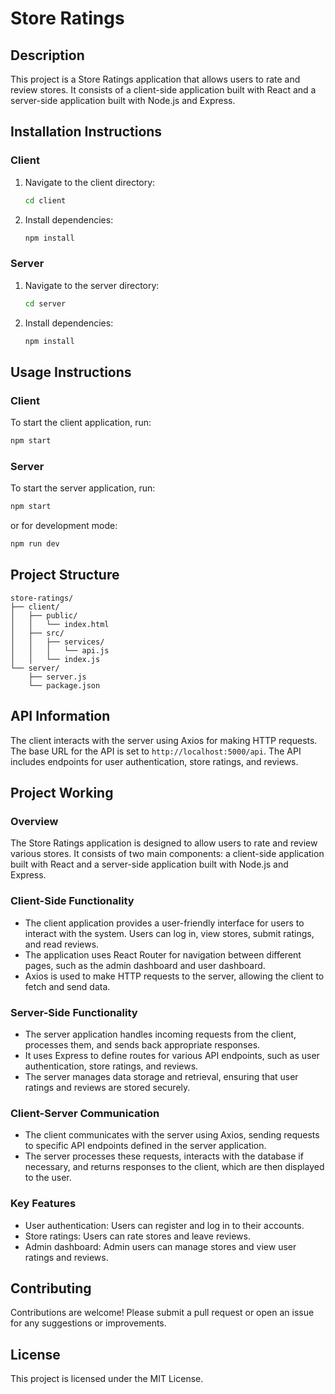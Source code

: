 # Store Ratings

## Description
This project is a Store Ratings application that allows users to rate and review stores. It consists of a client-side application built with React and a server-side application built with Node.js and Express.

## Installation Instructions

### Client
1. Navigate to the client directory:
   ```bash
   cd client
   ```
2. Install dependencies:
   ```bash
   npm install
   ```

### Server
1. Navigate to the server directory:
   ```bash
   cd server
   ```
2. Install dependencies:
   ```bash
   npm install
   ```

## Usage Instructions

### Client
To start the client application, run:
```bash
npm start
```

### Server
To start the server application, run:
```bash
npm start
```
or for development mode:
```bash
npm run dev
```

## Project Structure
```
store-ratings/
├── client/
│   ├── public/
│   │   └── index.html
│   ├── src/
│   │   ├── services/
│   │   │   └── api.js
│   │   └── index.js
└── server/
    ├── server.js
    └── package.json
```

## API Information
The client interacts with the server using Axios for making HTTP requests. The base URL for the API is set to `http://localhost:5000/api`. The API includes endpoints for user authentication, store ratings, and reviews.

## Project Working

### Overview
The Store Ratings application is designed to allow users to rate and review various stores. It consists of two main components: a client-side application built with React and a server-side application built with Node.js and Express.

### Client-Side Functionality
- The client application provides a user-friendly interface for users to interact with the system. Users can log in, view stores, submit ratings, and read reviews.
- The application uses React Router for navigation between different pages, such as the admin dashboard and user dashboard.
- Axios is used to make HTTP requests to the server, allowing the client to fetch and send data.

### Server-Side Functionality
- The server application handles incoming requests from the client, processes them, and sends back appropriate responses.
- It uses Express to define routes for various API endpoints, such as user authentication, store ratings, and reviews.
- The server manages data storage and retrieval, ensuring that user ratings and reviews are stored securely.

### Client-Server Communication
- The client communicates with the server using Axios, sending requests to specific API endpoints defined in the server application.
- The server processes these requests, interacts with the database if necessary, and returns responses to the client, which are then displayed to the user.

### Key Features
- User authentication: Users can register and log in to their accounts.
- Store ratings: Users can rate stores and leave reviews.
- Admin dashboard: Admin users can manage stores and view user ratings and reviews.

## Contributing
Contributions are welcome! Please submit a pull request or open an issue for any suggestions or improvements.

## License
This project is licensed under the MIT License.
